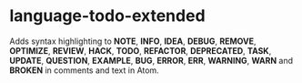 # language-todo-extended

Adds syntax highlighting to **NOTE**, **INFO**, **IDEA**, **DEBUG**, **REMOVE**, **OPTIMIZE**, **REVIEW**, **HACK**, **TODO**, **REFACTOR**, **DEPRECATED**, **TASK**, **UPDATE**, **QUESTION**, **EXAMPLE**, **BUG**, **ERROR**, **ERR**, **WARNING**, **WARN** and **BROKEN** in comments and text in Atom.
